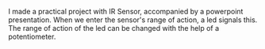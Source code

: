 I made a practical project with IR Sensor, accompanied by a powerpoint presentation. When we enter the sensor's range of action, a led signals this. The range of action of the led can be changed with the help of a potentiometer.
